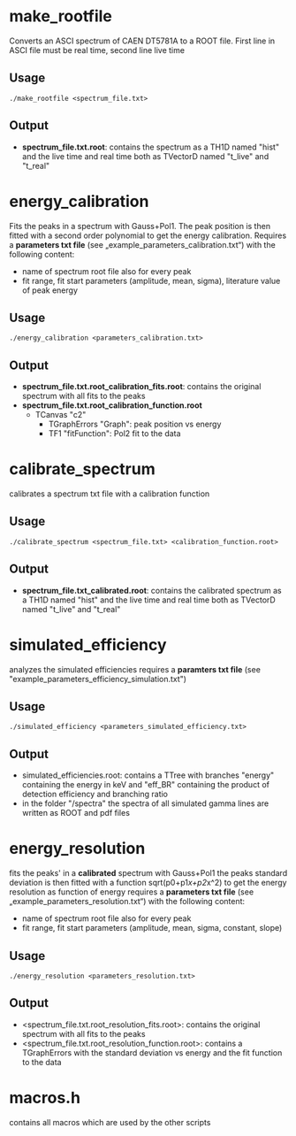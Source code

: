 make_rootfile
======
Converts an ASCI spectrum of CAEN DT5781A to a ROOT file. First line in ASCI file must be real time, second line live time
## Usage
```
./make_rootfile <spectrum_file.txt>
```
## Output
* **spectrum_file.txt.root**: contains the spectrum as a TH1D named "hist" and the live time and real time both as TVectorD named "t_live" and "t_real"


energy_calibration
======
Fits the peaks in a spectrum with Gauss+Pol1. The peak position is then fitted with a second order polynomial to get the energy calibration. Requires a **parameters txt file** (see „example_parameters_calibration.txt“) with the following content:
* name of spectrum root file
also for every peak
* fit range, fit start parameters (amplitude, mean, sigma), literature value of peak energy

## Usage
```
./energy_calibration <parameters_calibration.txt>
```
## Output	
* **spectrum_file.txt.root_calibration_fits.root**: contains the original spectrum with all fits to the peaks
* **spectrum_file.txt.root_calibration_function.root** 
    * TCanvas "c2" 
        * TGraphErrors "Graph": peak position vs energy 
        * TF1 "fitFunction": Pol2 fit to the data


calibrate_spectrum
======
calibrates a spectrum txt file with a calibration function
## Usage
```
./calibrate_spectrum <spectrum_file.txt> <calibration_function.root>
```
## Output
* **spectrum_file.txt_calibrated.root**: contains the calibrated spectrum as a TH1D named "hist" and the live time and real time both as TVectorD named "t_live" and "t_real"


simulated_efficiency
======
analyzes the simulated efficiencies
requires a **paramters txt file** (see "example_parameters_efficiency_simulation.txt")
## Usage 
```
./simulated_efficiency <parameters_simulated_efficiency.txt>
```
## Output
* simulated_efficiencies.root: contains a TTree with branches "energy" containing the energy in keV and "eff_BR" containing the product of detection efficiency and branching ratio
* in the folder "/spectra" the spectra of all simulated gamma lines are written as ROOT and pdf files


energy_resolution
======
fits the peaks' in a **calibrated** spectrum with Gauss+Pol1
the peaks standard deviation is then fitted with a function sqrt(p0+p1*x+p2*x^2) to get the energy resolution as function of energy
requires a **parameters txt file** (see „example_parameters_resolution.txt“) with the following content:
* name of spectrum root file
also for every peak
* fit range, fit start parameters (amplitude, mean, sigma, constant, slope)
## Usage
```
./energy_resolution <parameters_resolution.txt>
```
## Output	
* <spectrum_file.txt.root_resolution_fits.root>: contains the original spectrum with all fits to the peaks
* <spectrum_file.txt.root_resolution_function.root>: contains a TGraphErrors with the standard deviation vs energy and the fit function to the data


macros.h
======
contains all macros which are used by the other scripts